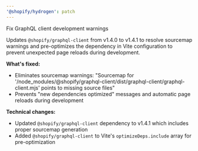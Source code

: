 ```yaml
---
'@shopify/hydrogen': patch
---
```


Fix GraphQL client development warnings

Updates `@shopify/graphql-client` from v1.4.0 to v1.4.1 to resolve sourcemap warnings and pre-optimizes the dependency in Vite configuration to prevent unexpected page reloads during development.

**What's fixed:**
- Eliminates sourcemap warnings: "Sourcemap for '/node_modules/@shopify/graphql-client/dist/graphql-client/graphql-client.mjs' points to missing source files"
- Prevents "new dependencies optimized" messages and automatic page reloads during development

**Technical changes:**
- Updated `@shopify/graphql-client` dependency to v1.4.1 which includes proper sourcemap generation
- Added `@shopify/graphql-client` to Vite's `optimizeDeps.include` array for pre-optimization